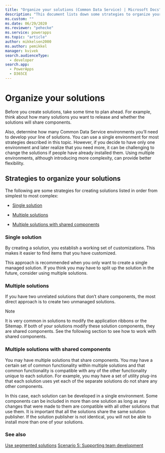 ```yaml
---
title: "Organize your solutions (Common Data Service) | Microsoft Docs" # Intent and product brand in a unique string of 43-59 chars including spaces
description: "This document lists down some strategies to organize your solutions" # 115-145 characters including spaces. This abstract displays in the search result.
ms.custom: ""
ms.date: 06/29/2020
ms.reviewer: "pehecke"
ms.service: powerapps
ms.topic: "article"
author: mikkelsen2000
ms.author: pemikkel
manager: kvivek
search.audienceType: 
  - developer
search.app: 
  - PowerApps
  - D365CE
---
```


# Organize your solutions

Before you create solutions, take some time to plan ahead. For example, think about how many solutions you want to release and whether the solutions will share components.  
  
 Also, determine how many Common Data Service environments you’ll need to develop your line of solutions. You can use a single environment for most strategies described in this topic. However, if you decide to have only one environment and later realize that you need more, it can be challenging to change the solutions if people have already installed them. Using multiple environments, although introducing more complexity, can provide better flexibility.  
  
## Strategies to organize your solutions

 The following are some strategies for creating solutions listed in order from simplest to most complex:  
  
- [Single solution](#single-solution)  
  
- [Multiple solutions](#multiple-solutions)  
  
- [Multiple solutions with shared components](#multiple-solutions-with-shared-components)
  
### Single solution

 By creating a solution, you establish a working set of customizations. This makes it easier to find items that you have customized.  
  
 This approach is recommended when you only want to create a single managed solution. If you think you may have to split up the solution in the future, consider using multiple solutions.  

### Multiple solutions

 If you have two unrelated solutions that don’t share components, the most direct approach is to create two unmanaged solutions.  
  
> [!NOTE]
> It is very common in solutions to modify the application ribbons or the Sitemap. If both of your solutions modify these solution components, they are shared components. See the following section to see how to work with shared components.

### Multiple solutions with shared components

 You may have multiple solutions that share components. You may have a certain set of common functionality within multiple solutions and that common functionality is compatible with any of the other functionality unique to each solution. For example, you may have a set of utility plug-ins that each solution uses yet each of the separate solutions do not share any other components.  
  
 In this case, each solution can be developed in a single environment. Some components can be included in more than one solution as long as any changes that were made to them are compatible with all other solutions that use them. It is important that all the solutions share the same solution publisher. If the solution publisher is not identical, you will not be able to install more than one of your solutions.
  
### See also  

[Use segmented solutions](/power-platform/alm/segmented-solutions-alm)
[Scenario 5: Supporting team development](team-development-alm.md)